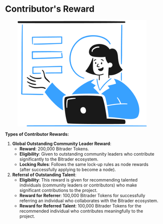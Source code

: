 # Contributor's Reward

<figure><img src="../../.gitbook/assets/Group (1).png" alt=""><figcaption></figcaption></figure>

**Types of Contributor Rewards:**

1. **Global Outstanding Community Leader Reward**:
   * **Reward**: 200,000 Bitrader Tokens.
   * **Eligibility**: Given to outstanding community leaders who contribute significantly to the Bitrader ecosystem.
   * **Locking Rules**: Follows the same lock-up rules as node rewards (after successfully applying to become a node).
2. **Referral of Outstanding Talent**:
   * **Eligibility**: This reward is given for recommending talented individuals (community leaders or contributors) who make significant contributions to the project.
   * **Reward for Referrer**: 100,000 Bitrader Tokens for successfully referring an individual who collaborates with the Bitrader ecosystem.
   * **Reward for Referred Talent**: 100,000 Bitrader Tokens for the recommended individual who contributes meaningfully to the project.
